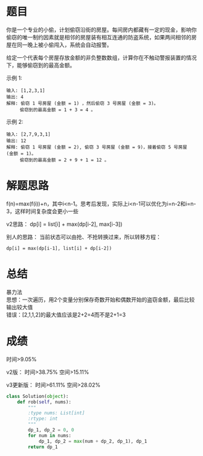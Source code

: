 # 题目
你是一个专业的小偷，计划偷窃沿街的房屋。每间房内都藏有一定的现金，影响你偷窃的唯一制约因素就是相邻的房屋装有相互连通的防盗系统，如果两间相邻的房屋在同一晚上被小偷闯入，系统会自动报警。

给定一个代表每个房屋存放金额的非负整数数组，计算你在不触动警报装置的情况下，能够偷窃到的最高金额。

示例 1:

    输入: [1,2,3,1]  
    输出: 4  
    解释: 偷窃 1 号房屋 (金额 = 1) ，然后偷窃 3 号房屋 (金额 = 3)。
         偷窃到的最高金额 = 1 + 3 = 4 。
示例 2:

    输入: [2,7,9,3,1]  
    输出: 12  
    解释: 偷窃 1 号房屋 (金额 = 2), 偷窃 3 号房屋 (金额 = 9)，接着偷窃 5 号房屋 (金额 = 1)。
         偷窃到的最高金额 = 2 + 9 + 1 = 12 。

# 解题思路
f(n)=max(f(i))+n，其中i<n-1。思考后发现，实际上i<n-1可以优化为i=n-2和i=n-3，这样时间复杂度会更小一些

v2思路：
dp[i] = list[i] + max(dp[i-2], max[i-3])

别人的思路：
当前状态可以由抢、不抢转换过来，所以转移方程：

    dp[i] = max(dp[i-1], list[i] + dp[i-2])
# 总结
暴力法  
思想：一次遍历，用2个变量分别保存奇数开始和偶数开始的盗窃金额，最后比较输出较大值  
错误：[2,1,1,2]的最大值应该是2+2=4而不是2+1=3
# 成绩
时间>9.05%

v2版：
时间>38.75%
空间>15.11%

v3更新版：
时间>61.11%
空间>28.02%

```python
class Solution(object):
    def rob(self, nums):
        """
        :type nums: List[int]
        :rtype: int
        """
        dp_1, dp_2 = 0, 0
        for num in nums:
            dp_1, dp_2 = max(num + dp_2, dp_1), dp_1
        return dp_1
```